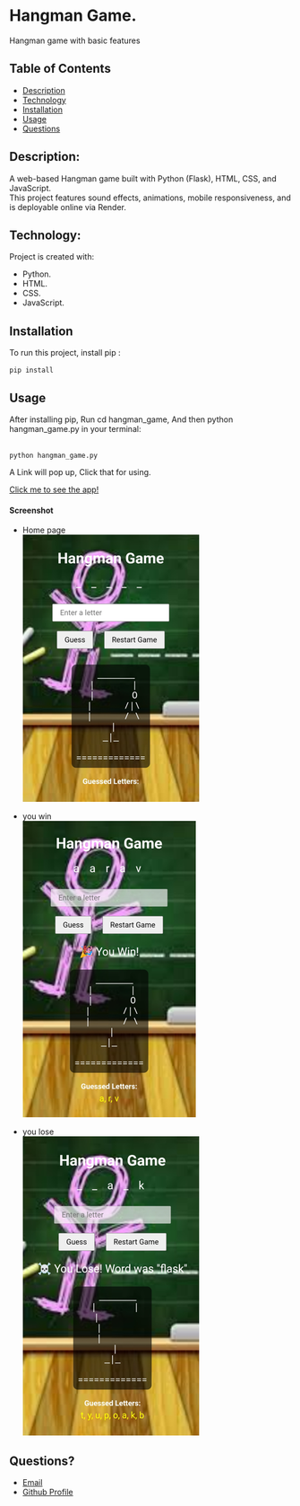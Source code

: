 # Hangman Game.
Hangman game with basic features

## Table of Contents

- [Description](#description)
- [Technology](#Technology)
- [Installation](#Installation)
- [Usage](#usage)
- [Questions](#question)

## Description:

A web-based Hangman game built with Python (Flask), HTML, CSS, and JavaScript.  
This project features sound effects, animations, mobile responsiveness, and is deployable online via Render.

## Technology:

Project is created with:

- Python.
- HTML.
- CSS.
- JavaScript.

## Installation

To run this project, install pip :

```
pip install

```

## Usage

After installing pip, Run cd hangman_game, And then python hangman_game.py in your terminal:

```

python hangman_game.py

```
A Link will pop up, Click that for using.

[Click me to see the app!](https://hangman-game-22qi.onrender.com)

#### Screenshot

- Home page <br>
![Screenshot](https://github.com/Aarav619/Hangman_Game/blob/main/static/screenshots/home%20page.png?raw=true)

- you win <br>
![Screenshot](https://github.com/Aarav619/Hangman_Game/blob/main/static/screenshots/you%20win.png?raw=true)

- you lose <br>
![Screenschot](https://github.com/Aarav619/Hangman_Game/blob/main/static/screenshots/you%20lose.png?raw=true)


## Questions?

- [Email](aaravraj619.ar@gmail.com)
- [Github Profile](https://github.com/Aarav619)
